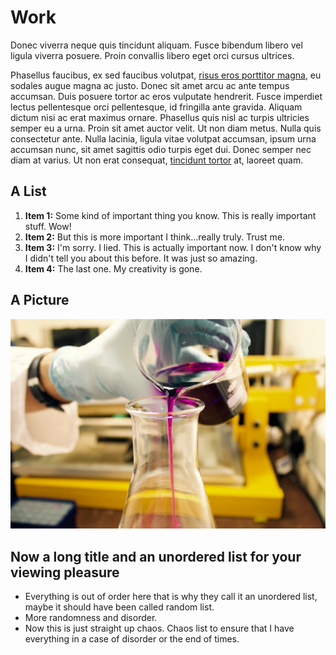 <Seo
  title="Work"
  description="Here are some of my great rocket ship designs. As you can see I moved from cardboard, to plastics, and now have graduated to milk crates.  Pretty soon I will take off."
/>

# Work

Donec viverra neque quis tincidunt aliquam. Fusce bibendum libero vel ligula viverra posuere. Proin convallis libero eget orci cursus ultrices.

Phasellus faucibus, ex sed faucibus volutpat, [risus eros porttitor magna](https://www.google.com), eu sodales augue magna ac justo. Donec sit amet arcu ac ante tempus accumsan. Duis posuere tortor ac eros vulputate hendrerit. Fusce imperdiet lectus pellentesque orci pellentesque, id fringilla ante gravida. Aliquam dictum nisi ac erat maximus ornare. Phasellus quis nisl ac turpis ultricies semper eu a urna. Proin sit amet auctor velit. Ut non diam metus. Nulla quis consectetur ante. Nulla lacinia, ligula vitae volutpat accumsan, ipsum urna accumsan nunc, sit amet sagittis odio turpis eget dui. Donec semper nec diam at varius. Ut non erat consequat, [tincidunt tortor](https://www.google.com) at, laoreet quam.

## A List

1. **Item 1:** Some kind of important thing you know. This is really important stuff. Wow!
1. **Item 2:** But this is more important I think...really truly. Trust me.
1. **Item 3:** I'm sorry. I lied. This is actually important now. I don't know why I didn't tell you about this before. It was just so amazing.
1. **Item 4:** The last one. My creativity is gone.

## A Picture

![Beakers](../assets/beaker.jpg)

## Now a long title and an unordered list for your viewing pleasure

- Everything is out of order here that is why they call it an unordered list, maybe it should have been called random list.
- More randomness and disorder.
- Now this is just straight up chaos. Chaos list to ensure that I have everything in a case of disorder or the end of times.
